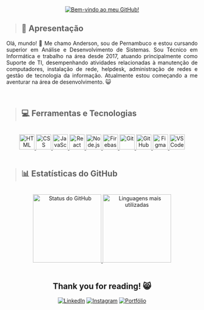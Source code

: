 <div align="center">
  <a href="https://github.com/andypeas"><img src="https://readme-typing-svg.herokuapp.com?font=Fira+Code&weight=500&size=30&duration=4000&pause=500&color=8E42F7&center=true&width=500&lines=Bem-vindo+ao+meu+GitHub!;Welcome+to+my+GitHub+page!" alt="Bem-vindo ao meu GitHub!" /></a> 
</div>

> ## 💬 Apresentação
<p align="justify"> Olá, mundo! 👋 Me chamo Anderson, sou de Pernambuco e estou cursando superior em Análise e Desenvolvimento de Sistemas. Sou Técnico em Informática e trabalho na área desde 2017, atuando principalmente como Suporte de TI, desempenhando atividades relacionadas à manutenção de computadores, instalação de rede, helpdesk, administração de redes e gestão de tecnologia da informação. Atualmente estou começando a me aventurar na área de desenvolvimento. 😺 </p>
<br>

> ## 💻 Ferramentas e Tecnologias
<br>
<!--- ícones disponíveis em https://devicon.dev/ -->
<div align="center">
  <a href="https://github.com/andypeas">
    <img src="https://cdn.jsdelivr.net/gh/devicons/devicon/icons/html5/html5-original.svg" alt="HTML" title="HTML" width="40" height="40"/> <img src="https://cdn.jsdelivr.net/gh/devicons/devicon/icons/css3/css3-original.svg" alt="CSS" title="CSS" width="40" height="40"/> <img src="https://cdn.jsdelivr.net/gh/devicons/devicon/icons/javascript/javascript-original.svg" alt="JavaScript" title="JavaScript" width="40" height="40"/> <img src="https://cdn.jsdelivr.net/gh/devicons/devicon/icons/react/react-original.svg" alt="React" title="React" width="40" height="40"/> <img src="https://cdn.jsdelivr.net/gh/devicons/devicon/icons/nodejs/nodejs-original.svg" alt="Node.js" title="Node.js" width="40" height="40"/> <img src="https://cdn.jsdelivr.net/gh/devicons/devicon/icons/firebase/firebase-plain.svg" alt="Firebase" title="Firebase" width="40" height="40"/> <img src="https://cdn.jsdelivr.net/gh/devicons/devicon/icons/git/git-original.svg" alt="Git" title="Git" width="40" height="40"/> <img src="https://cdn.jsdelivr.net/gh/devicons/devicon/icons/github/github-original.svg" alt="GitHub" title="GitHub" width="40" height="40"/> <img src="https://cdn.jsdelivr.net/gh/devicons/devicon/icons/figma/figma-original.svg" alt="Figma" title="Figma" width="40" height="40"/> <img src="https://cdn.jsdelivr.net/gh/devicons/devicon/icons/vscode/vscode-original.svg" alt="VSCode" title="VSCode" width="40" height="40"/>      
  </a>
</div>
<br>

> ## 📊 Estatísticas do GitHub
<br>
<div align="center">
  <a href="https://github.com/andypeas">
    <img src="https://github-readme-stats.vercel.app/api?username=andypeas&show_icons=true&theme=dark&include_all_commits=true&count_private=true" alt="Status do GitHub" height="180em"/>
    <img src="https://github-readme-stats.vercel.app/api/top-langs/?username=andypeas&layout=compact&langs_count=7&theme=dark" alt="Linguagens mais utilizadas" height="180em"/>
  </a> 
</div>
<br>

<div align="center">
  <h2> Thank you for reading! 😸 </h2>
  <a href="https://www.linkedin.com/in/anderson-assunção" target="_blank"><img src="https://img.shields.io/badge/-LinkedIn-%230077B5?style=for-the-badge&logo=linkedin&logoColor=white" alt="LinkedIn" ></a>
  <a href="https://instagram.com/andy_peas" target="_blank"><img src="https://img.shields.io/badge/-Instagram-%23E4405F?style=for-the-badge&logo=instagram&logoColor=white" alt="Instagram"></a>
  <a href="https://github.com/andypeas" target="_blank"><img src="https://img.shields.io/badge/Portf%C3%B3lio-purple?style=for-the-badge" alt="Portfólio"></a> 
</div>

